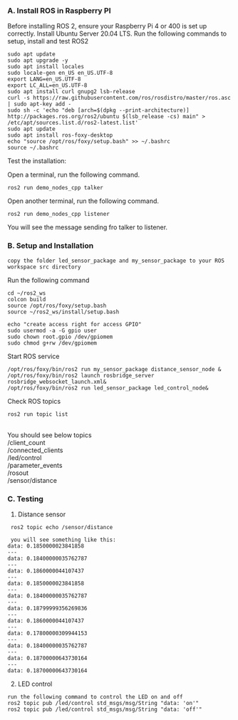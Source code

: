 ### A. Install ROS in Raspberry PI

Before installing ROS 2, ensure your Raspberry Pi 4 or 400 is set up correctly. Install Ubuntu Server 20.04 LTS. Run the following commands to setup, install and test ROS2

```
sudo apt update
sudo apt upgrade -y
sudo apt install locales
sudo locale-gen en_US en_US.UTF-8
export LANG=en_US.UTF-8
export LC_ALL=en_US.UTF-8
sudo apt install curl gnupg2 lsb-release
curl -s https://raw.githubusercontent.com/ros/rosdistro/master/ros.asc | sudo apt-key add -
sudo sh -c 'echo "deb [arch=$(dpkg --print-architecture)] http://packages.ros.org/ros2/ubuntu $(lsb_release -cs) main" > /etc/apt/sources.list.d/ros2-latest.list'
sudo apt update
sudo apt install ros-foxy-desktop
echo "source /opt/ros/foxy/setup.bash" >> ~/.bashrc
source ~/.bashrc
```

Test the installation:

Open a terminal, run the following command.

```
ros2 run demo_nodes_cpp talker
```

Open another terminal, run the following command.

```
ros2 run demo_nodes_cpp listener
```

You will see the message sending fro talker to listener.

### B. Setup and Installation

```
copy the folder led_sensor_package and my_sensor_package to your ROS workspace src directory

```

Run the following command

```
cd ~/ros2_ws
colcon build
source /opt/ros/foxy/setup.bash
source ~/ros2_ws/install/setup.bash

echo "create access right for access GPIO"
sudo usermod -a -G gpio user
sudo chown root.gpio /dev/gpiomem
sudo chmod g+rw /dev/gpiomem

```

Start ROS service

```
/opt/ros/foxy/bin/ros2 run my_sensor_package distance_sensor_node &
/opt/ros/foxy/bin/ros2 launch rosbridge_server rosbridge_websocket_launch.xml&
/opt/ros/foxy/bin/ros2 run led_sensor_package led_control_node&

```

Check ROS topics

```
ros2 run topic list
```

<br>
You should see below topics<br>
/client_count <br>
/connected_clients<br>
/led/control<br>
/parameter_events<br>
/rosout<br>
/sensor/distance<br>

### C. Testing

1. Distance sensor

```
 ros2 topic echo /sensor/distance

 you will see something like this:
data: 0.1850000023841858
---
data: 0.18400000035762787
---
data: 0.1860000044107437
---
data: 0.1850000023841858
---
data: 0.18400000035762787
---
data: 0.18799999356269836
---
data: 0.1860000044107437
---
data: 0.17800000309944153
---
data: 0.18400000035762787
---
data: 0.18700000643730164
---
data: 0.18700000643730164
```

2. LED control<br>

```
run the following command to control the LED on and off
ros2 topic pub /led/control std_msgs/msg/String "data: 'on'"
ros2 topic pub /led/control std_msgs/msg/String "data: 'off'"
```
